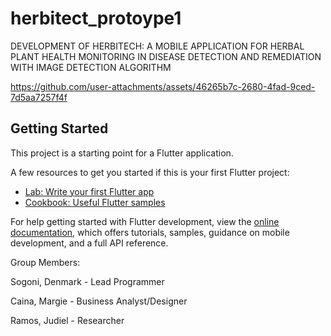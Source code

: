 # herbitect_protoype1

DEVELOPMENT OF HERBITECH: A MOBILE APPLICATION FOR HERBAL PLANT HEALTH MONITORING IN DISEASE DETECTION AND REMEDIATION WITH IMAGE DETECTION ALGORITHM

https://github.com/user-attachments/assets/46265b7c-2680-4fad-9ced-7d5aa7257f4f


## Getting Started

This project is a starting point for a Flutter application.

A few resources to get you started if this is your first Flutter project:

- [Lab: Write your first Flutter app](https://docs.flutter.dev/get-started/codelab)
- [Cookbook: Useful Flutter samples](https://docs.flutter.dev/cookbook)

For help getting started with Flutter development, view the
[online documentation](https://docs.flutter.dev/), which offers tutorials,
samples, guidance on mobile development, and a full API reference.

Group Members: 

Sogoni, Denmark - Lead Programmer

Caina, Margie - Business Analyst/Designer

Ramos, Judiel - Researcher

